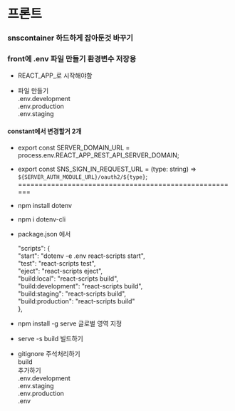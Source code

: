 # 프론트

### snscontainer 하드하게 잡아둔것 바꾸기

### front에 .env 파일 만들기  환경변수 저장용
 - REACT_APP_로 시작해야함

- 파일 만들기  
.env.development  
.env.production  
.env.staging  


#### constant에서 변경할거 2개

- export const SERVER_DOMAIN_URL = process.env.REACT_APP_REST_API_SERVER_DOMAIN;

- export const SNS_SIGN_IN_REQUEST_URL = (type: string) => `${SERVER_AUTH_MODULE_URL}/oauth2/${type}`;
======================================================  

- npm install dotenv
- npm i dotenv-cli

- package.json 에서

  "scripts": {  
    "start": "dotenv -e .env react-scripts start",  
    "test": "react-scripts test",  
    "eject": "react-scripts eject",  
    "build:local": "react-scripts build",  
    "build:development": "react-scripts build",  
    "build:staging": "react-scripts build",  
    "build:production": "react-scripts build"  
  },  


- npm install -g serve 글로벌 영역 지정

- serve -s build 빌드하기

- gitignore
주석처리하기  
build  
추가하기  
.env.development  
.env.staging  
.env.production  
.env   

